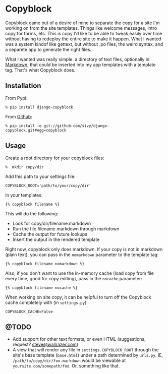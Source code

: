 # Copyblock

Copyblock came out of a desire of mine to separate the copy for a site I'm working on from the site templates. Things like welcome messages, intro copy for forms, etc. This is copy I'd like to be able to tweak easily over time without having to redeploy the entire site to make it happen. What I wanted was a system kindof like gettext, but without .po files, the weird syntax, and a separete app to generate the right files.

What I wanted was really simple: a directory of text files, optionally in [Markdown](http://daringfireball.net/projects/markdown), that could be inserted into my app templates with a template tag. That's what Copyblock does.

## Installation

From Pypi:

    % pip install django-copyblock

From [Github](http://github.comsivy/django-copyblock):

    % pip install -e git://github.com/sivy/django-copyblock.git#egg=copyblock

## Usage

Create a root directory for your copyblock files:

    %  mkdir copy/dir

Add this path to your settings file:

    COPYBLOCK_ROOT='path/to/your/copy/dir'

In your templates:

    {% copyblock filename %}

This will do the following:

* Look for copy/dir/filename.markdown
* Run the file filename.markdown through markdown
* Cache the output for future lookups
* Insert the output in the rendered template

 Right now, copyblock only does markdown. If your copy is not in markdown (plain text), you can pass in the `nomarkdown` parameter to the template tag:

    {% copyblock filename nomarkdown %}

 Also, if you don't want to use the in-memory cache (load copy from file every time, good for copy editing), pass in the `nocache` parameter:

    {% copyblock filename nocache %}

When working on site copy, it can be helpful to turn off the Copyblock cache completely with (in `settings.py`):

    COPYBLOCK_CACHE=False

## @TODO

* Add support for other text formats, or even HTML (suggestions, request? <steve@wallrazer.com>)
* A view that will render any file in `settings.COPYBLOCK_ROOT` through the site's base template (`base.html`) under a path determined by `urls.py`. IE, `/path/to/copy/dir/foo.markdown` would be viewable at `yoursite.com/somepath/foo`. Or, something like that.